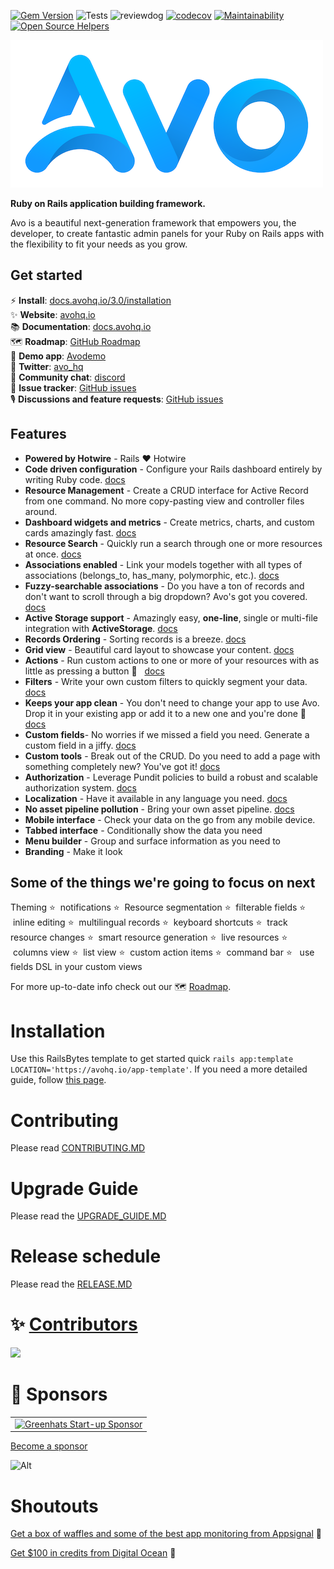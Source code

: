 [![Gem Version](https://badge.fury.io/rb/avo.svg)](https://badge.fury.io/rb/avo)
![Tests](https://github.com/avo-hq/avo/workflows/Tests/badge.svg)
![reviewdog](https://github.com/avo-hq/avo/workflows/reviewdog/badge.svg)
[![codecov](https://codecov.io/gh/avo-hq/avo/branch/master/graph/badge.svg?token=Q2LMFE4989)](https://codecov.io/gh/avo-hq/avo)
[![Maintainability](https://api.codeclimate.com/v1/badges/676a0afa2cc79f03aa29/maintainability)](https://codeclimate.com/github/avo-hq/avo/maintainability)
[![Open Source Helpers](https://www.codetriage.com/avo-hq/avo/badges/users.svg)](https://www.codetriage.com/avo-hq/avo)

![](./public/avo-assets/logo-on-white.png)

**Ruby on Rails application building framework.**

Avo is a beautiful next-generation framework that empowers you, the developer, to create fantastic admin panels for your Ruby on Rails apps with the flexibility to fit your needs as you grow.

## Get started

⚡️ **Install**: [docs.avohq.io/3.0/installation](https://docs.avohq.io/3.0/installation.html)\
✨ **Website**: [avohq.io](https://avohq.io)\
📚 **Documentation**: [docs.avohq.io](https://docs.avohq.io)\
🗺 **Roadmap**: [GitHub Roadmap](https://github.com/orgs/avo-hq/projects/8)\
🎸 **Demo app**: [Avodemo](https://main.avodemo.com/)\
🐤 **Twitter**: [avo_hq](https://twitter.com/avo_hq)\
💬 **Community chat**: [discord](https://discord.gg/pkTF6y8)\
🔧 **Issue tracker**: [GitHub issues](http://github.com/avo-hq/avo/issues)\
🎙 **Discussions and feature requests**: [GitHub issues](http://github.com/avo-hq/avo/discussions)

## Features

  - **Powered by Hotwire** - Rails ❤️  Hotwire
  - **Code driven configuration** - Configure your Rails dashboard entirely by writing Ruby code. [docs](https://docs.avohq.io/3.0/resources.html#defining-resources)
  - **Resource Management** - Create a CRUD interface for Active Record from one command. No more copy-pasting view and controller files around.
  - **Dashboard widgets and metrics** - Create metrics, charts, and custom cards amazingly fast. [docs](https://docs.avohq.io/3.0/dashboards.html)
  - **Resource Search** - Quickly run a search through one or more resources at once. [docs](https://docs.avohq.io/3.0/search.html)
  - **Associations enabled** - Link your models together with all types of associations (belongs_to, has_many, polymorphic, etc.). [docs](https://docs.avohq.io/3.0/associations.html)
  - **Fuzzy-searchable associations** - Do you have a ton of records and don't want to scroll through a big dropdown? Avo's got you covered. [docs](https://docs.avohq.io/3.0/associations/belongs_to.html#searchable)
  - **Active Storage support** - Amazingly easy, **one-line**, single or multi-file integration with **ActiveStorage**. [docs](https://docs.avohq.io/3.0/fields/file.html)
  - **Records Ordering** - Sorting records is a breeze. [docs](https://docs.avohq.io/3.0/records-reordering.html)
  - **Grid view** - Beautiful card layout to showcase your content. [docs](https://docs.avohq.io/3.0/grid-view.html)
  - **Actions** - Run custom actions to one or more of your resources with as little as pressing a button 💪 &nbsp; [docs](https://docs.avohq.io/3.0/actions.html)
  - **Filters** - Write your own custom filters to quickly segment your data. [docs](https://docs.avohq.io/3.0/filters.html)
  - **Keeps your app clean** - You don't need to change your app to use Avo. Drop it in your existing app or add it to a new one and you're done 🙌 [docs](https://docs.avohq.io/3.0/installation.html)
  - **Custom fields**- No worries if we missed a field you need. Generate a custom field in a jiffy. [docs](https://docs.avohq.io/3.0/custom-fields.html)
  - **Custom tools** - Break out of the CRUD. Do you need to add a page with something completely new? You've got it! [docs](https://docs.avohq.io/3.0/custom-tools.html)
  - **Authorization** - Leverage Pundit policies to build a robust and scalable authorization system. [docs](https://docs.avohq.io/3.0/authorization.html)
  - **Localization** - Have it available in any language you need. [docs](https://docs.avohq.io/3.0/localization.html)
  - **No asset pipeline pollution** - Bring your own asset pipeline. [docs](https://docs.avohq.io/3.0/custom-asset-pipeline.html)
  - **Mobile interface** - Check your data on the go from any mobile device.
  - **Tabbed interface** - Conditionally show the data you need
  - **Menu builder** - Group and surface information as you need to
  - **Branding** - Make it look

## Some of the things we're going to focus on next

Theming ⭐️  &nbsp;notifications ⭐️  &nbsp;Resource segmentation ⭐️  &nbsp;filterable fields ⭐️  &nbsp;inline editing ⭐️  &nbsp;multilingual records ⭐️  &nbsp;keyboard shortcuts ⭐️  &nbsp;track resource changes ⭐️  &nbsp;smart resource generation ⭐️  &nbsp;live resources ⭐️  &nbsp;columns view ⭐️  &nbsp;list view ⭐️  &nbsp;custom action items ⭐️  &nbsp;command bar ⭐️  &nbsp; use fields DSL in your custom views

For more up-to-date info check out our 🗺 [Roadmap](https://github.com/orgs/avo-hq/projects/8).

# Installation

Use this RailsBytes template to get started quick `rails app:template LOCATION='https://avohq.io/app-template'`. If you need a more detailed guide, follow [this page](https://docs.avohq.io/3.0/installation.html).

# Contributing

Please read [CONTRIBUTING.MD](./CONTRIBUTING.MD)

# Upgrade Guide

Please read the [UPGRADE_GUIDE.MD](https://docs.avohq.io/3.0/upgrade.html)

# Release schedule

Please read the [RELEASE.MD](./RELEASE.MD)

# ✨ [Contributors](https://avohq.io/contributors)

<a href="https://avohq.io/contributors">
  <img src="https://contrib.rocks/image?repo=avo-hq/avo" />
</a>
<!--  https://contrib.rocks -->

# 🥇 Sponsors

<table>
<tr>
  <td>
    <a href="https://www.greenhats.com/?utm_source=github&utm_medium=link&utm_campaign=avo" target="_blank">
      <picture>
        <source media="(prefers-color-scheme: dark)" srcset="https://avohq.io/img/sponsors/greenhats-dark.png">
        <img alt="Greenhats Start-up Sponsor" src="https://avohq.io/img/sponsors/greenhats-light.png" width="360px">
      </picture>
    </a>
  </td>
</tr>
</table>

[Become a sponsor ](https://github.com/sponsors/adrianthedev)


![Alt](https://repobeats.axiom.co/api/embed/1481a6a259064f02a7936470d12a50802a9c98a4.svg "Repobeats analytics image")

# Shoutouts

[Get a box of waffles and some of the best app monitoring from Appsignal](https://appsignal.com/r/93dbe69bfb) 🧇

[Get $100 in credits from Digital Ocean](https://www.digitalocean.com/?refcode=efc1fe881d74&utm_campaign=Referral_Invite&utm_medium=Referral_Program&utm_source=badge) 💸
